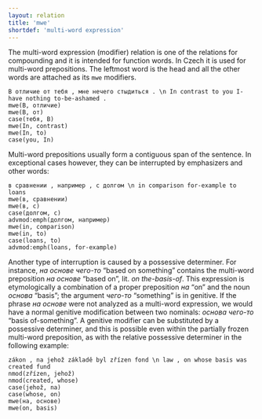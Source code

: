 ```yaml
---
layout: relation
title: 'mwe'
shortdef: 'multi-word expression'
---
```


The multi-word expression (modifier) relation is one of the
relations for compounding and it is intended for function words.
In Czech it is used for multi-word prepositions.
The leftmost word is the head and all the other words are attached as its `mwe` modifiers.

~~~ sdparse
В отличие от тебя , мне нечего стыдиться . \n In contrast to you I-have nothing to-be-ashamed .
mwe(В, отличие)
mwe(В, от)
case(тебя, В)
mwe(In, contrast)
mwe(In, to)
case(you, In)
~~~

Multi-word prepositions usually form a contiguous span of the sentence. In exceptional cases however, they can be interrupted
by emphasizers and other words:

~~~ sdparse
в сравнении , например , с долгом \n in comparison for-example to loans
mwe(в, сравнении)
mwe(в, с)
case(долгом, с)
advmod:emph(долгом, например)
mwe(in, comparison)
mwe(in, to)
case(loans, to)
advmod:emph(loans, for-example)
~~~

Another type of interruption is caused by a possessive determiner. For instance, _на основе чего-то_ “based on something”
contains the multi-word preposition _на основе_ “based on”, lit. _on the-basis-of_. This expression is etymologically
a combination of a proper preposition _на_ “on” and the noun _основа_ “basis”; the argument _чего-то_ “something” is in
genitive. If the phrase _на основе_ were not analyzed as a multi-word expression, we would have a normal genitive
modification between two nominals: _основа чего-то_ “basis of-something”. A genitive modifier can be substituted by
a possessive determiner, and this is possible even within the partially frozen multi-word preposition, as with the
relative possessive determiner in the following example:

~~~ sdparse
zákon , na jehož základě byl zřízen fond \n law , on whose basis was created fund
nmod(zřízen, jehož)
nmod(created, whose)
case(jehož, na)
case(whose, on)
mwe(на, основе)
mwe(on, basis)
~~~
